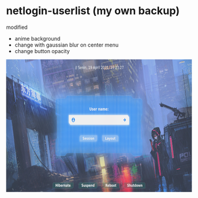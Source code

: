 # netlogin-userlist (my own backup)

modified
<ul>
    <li>anime background</li>
    <li>change with gaussian blur on center menu</li>
    <li>change button opacity</li>
</ul>

<!-- https://github.com/sddm/sddm -->
<a href="screenshot.png" ><img alt="sddm-greeter --test-mode --theme /usr/share/sddm/themes/netlogin-userlists" width="640px" height="360px" src="screenshot.png" /></a>
